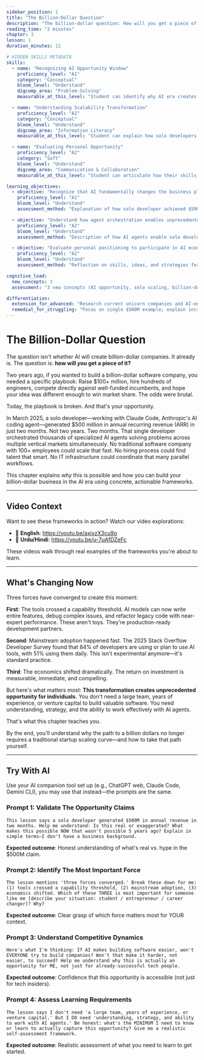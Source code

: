 ```yaml
---
sidebar_position: 1
title: "The Billion-Dollar Question"
description: "The billion-dollar question: How will you get a piece of the AI opportunity?"
reading_time: "2 minutes"
chapter: 3
lesson: 1
duration_minutes: 12

# HIDDEN SKILLS METADATA
skills:
  - name: "Recognizing AI Opportunity Window"
    proficiency_level: "A1"
    category: "Conceptual"
    bloom_level: "Understand"
    digcomp_area: "Problem-Solving"
    measurable_at_this_level: "Student can identify why AI era creates new billion-dollar business opportunities"

  - name: "Understanding Scalability Transformation"
    proficiency_level: "A2"
    category: "Conceptual"
    bloom_level: "Understand"
    digcomp_area: "Information Literacy"
    measurable_at_this_level: "Student can explain how solo developers can now achieve scale previously requiring large teams"

  - name: "Evaluating Personal Opportunity"
    proficiency_level: "A2"
    category: "Soft"
    bloom_level: "Understand"
    digcomp_area: "Communication & Collaboration"
    measurable_at_this_level: "Student can articulate how their skills apply to AI-era business opportunities"

learning_objectives:
  - objective: "Recognize that AI fundamentally changes the business playbook for building billion-dollar companies"
    proficiency_level: "A1"
    bloom_level: "Understand"
    assessment_method: "Explanation of how solo developer achieved $500M ARR in 2 months"

  - objective: "Understand how agent orchestration enables unprecedented scalability"
    proficiency_level: "A2"
    bloom_level: "Understand"
    assessment_method: "Description of how AI agents enable solo developers to coordinate at enterprise scale"

  - objective: "Evaluate personal positioning to participate in AI economy"
    proficiency_level: "A2"
    bloom_level: "Understand"
    assessment_method: "Reflection on skills, ideas, and strategies for AI-era entrepreneurship"

cognitive_load:
  new_concepts: 3
  assessment: "3 new concepts (AI opportunity, solo scaling, billion-dollar playbook) within A1-A2 limit ✓"

differentiation:
  extension_for_advanced: "Research current unicorn companies and AI-enabled revenue models; analyze scaling strategies"
  remedial_for_struggling: "Focus on single $500M example; explain incremental capabilities before discussing scale"
---
```


# The Billion-Dollar Question

The question isn't whether AI will create billion-dollar companies. It already is. The question is: **how will *you* get a piece of it?**

Two years ago, if you wanted to build a billion-dollar software company, you needed a specific playbook: Raise $100+ million, hire hundreds of engineers, compete directly against well-funded incumbents, and hope your idea was different enough to win market share. The odds were brutal.

Today, the playbook is broken. And that's your opportunity.

In March 2025, a solo developer—working with Claude Code, Anthropic's AI coding agent—generated $500 million in annual recurring revenue (ARR) in just two months. Not two years. Two months. That single developer orchestrated thousands of specialized AI agents solving problems across multiple vertical markets simultaneously. No traditional software company with 100+ employees could scale that fast. No hiring process could find talent that smart. No IT infrastructure could coordinate that many parallel workflows.

This chapter explains *why* this is possible and how you can build your billion-dollar business in the AI era using concrete, actionable frameworks.

---

## Video Context

Want to see these frameworks in action? Watch our video explorations:
- 🎥 **English**: https://youtu.be/axivzX3cu9o
- 🎥 **Urdu/Hindi**: https://youtu.be/u-7uAfDZeFc

These videos walk through real examples of the frameworks you're about to learn.

---

## What's Changing Now

Three forces have converged to create this moment:

**First**: The tools crossed a capability threshold. AI models can now write entire features, debug complex issues, and refactor legacy code with near-expert performance. These aren't toys. They're production-ready development partners.

**Second**: Mainstream adoption happened fast. The 2025 Stack Overflow Developer Survey found that 84% of developers are using or plan to use AI tools, with 51% using them daily. This isn't experimental anymore—it's standard practice.

**Third**: The economics shifted dramatically. The return on investment is measurable, immediate, and compelling.

But here's what matters most: **This transformation creates unprecedented opportunity for individuals.** You don't need a large team, years of experience, or venture capital to build valuable software. You need understanding, strategy, and the ability to work effectively with AI agents.

That's what this chapter teaches you.

By the end, you'll understand why the path to a billion dollars no longer requires a traditional startup scaling curve—and how to take that path yourself.

---

## Try With AI

Use your AI companion tool set up (e.g., ChatGPT web, Claude Code, Gemini CLI), you may use that instead—the prompts are the same.

### Prompt 1: Validate The Opportunity Claims
```
This lesson says a solo developer generated $500M in annual revenue in two months. Help me understand: Is this real or exaggerated? What makes this possible NOW that wasn't possible 5 years ago? Explain in simple terms—I don't have a business background.
```

**Expected outcome**: Honest understanding of what's real vs. hype in the $500M claim.

### Prompt 2: Identify The Most Important Force
```
The lesson mentions 'three forces converged.' Break these down for me: (1) tools crossed a capability threshold, (2) mainstream adoption, (3) economics shifted. Which of these THREE is most important for someone like me [describe your situation: student / entrepreneur / career changer]? Why?
```

**Expected outcome**: Clear grasp of which force matters most for YOUR context.

### Prompt 3: Understand Competitive Dynamics
```
Here's what I'm thinking: If AI makes building software easier, won't EVERYONE try to build companies? Won't that make it harder, not easier, to succeed? Help me understand why this is actually an opportunity for ME, not just for already-successful tech people.
```

**Expected outcome**: Confidence that this opportunity is accessible (not just for tech insiders).

### Prompt 4: Assess Learning Requirements
```
The lesson says I don't need 'a large team, years of experience, or venture capital.' But I DO need 'understanding, strategy, and ability to work with AI agents.' Be honest: what's the MINIMUM I need to know or learn to actually capture this opportunity? Give me a realistic self-assessment framework.
```

**Expected outcome**: Realistic assessment of what you need to learn to get started.




